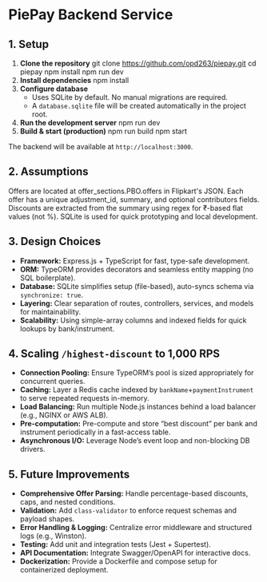 # PiePay Backend Service

## 1. Setup

1. **Clone the repository**
   git clone https://github.com/opd263/piepay.git
   cd piepay
   npm install
   npm run dev
2. **Install dependencies**
   npm install
3. **Configure database**
   - Uses SQLite by default. No manual migrations are required.
   - A `database.sqlite` file will be created automatically in the project root.
4. **Run the development server**
   npm run dev
5. **Build & start (production)**
   npm run build
   npm start

The backend will be available at `http://localhost:3000`.

## 2. Assumptions

Offers are located at offer_sections.PBO.offers in Flipkart's JSON.
Each offer has a unique adjustment_id, summary, and optional contributors fields.
Discounts are extracted from the summary using regex for ₹-based flat values (not %).
SQLite is used for quick prototyping and local development.
## 3. Design Choices

- **Framework:** Express.js + TypeScript for fast, type-safe development.
- **ORM:** TypeORM provides decorators and seamless entity mapping (no SQL boilerplate).
- **Database:** SQLite simplifies setup (file-based), auto-syncs schema via `synchronize: true`.
- **Layering:** Clear separation of routes, controllers, services, and models for maintainability.
- **Scalability:** Using simple-array columns and indexed fields for quick lookups by bank/instrument.

## 4. Scaling `/highest-discount` to 1,000 RPS

- **Connection Pooling:** Ensure TypeORM’s pool is sized appropriately for concurrent queries.
- **Caching:** Layer a Redis cache indexed by `bankName`+`paymentInstrument` to serve repeated requests in-memory.
- **Load Balancing:** Run multiple Node.js instances behind a load balancer (e.g., NGINX or AWS ALB).
- **Pre-computation:** Pre-compute and store “best discount” per bank and instrument periodically in a fast-access table.
- **Asynchronous I/O:** Leverage Node’s event loop and non-blocking DB drivers.

## 5. Future Improvements

- **Comprehensive Offer Parsing:** Handle percentage-based discounts, caps, and nested conditions.
- **Validation:** Add `class-validator` to enforce request schemas and payload shapes.
- **Error Handling & Logging:** Centralize error middleware and structured logs (e.g., Winston).
- **Testing:** Add unit and integration tests (Jest + Supertest).
- **API Documentation:** Integrate Swagger/OpenAPI for interactive docs.
- **Dockerization:** Provide a Dockerfile and compose setup for containerized deployment.